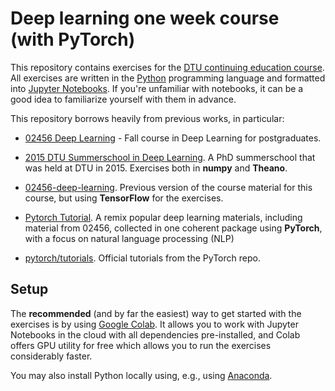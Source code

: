 # Deep learning one week course (with PyTorch)

This repository contains exercises for the [DTU continuing education course](https://www.dtu.dk/english/education/continuing-education/courses/computer-science/deep-learning). All exercises are written in the [Python](https://www.python.org/) programming language and formatted into [Jupyter Notebooks](https://jupyter.org/). If you're unfamiliar with notebooks, it can be a good idea to familiarize yourself with them in advance.

This repository borrows heavily from previous works, in particular:

* [02456 Deep Learning](https://github.com/DeepLearningDTU/02456-deep-learning-with-PyTorch) - Fall course in Deep Learning for postgraduates.

* [2015 DTU Summerschool in Deep Learning](https://github.com/DeepLearningDTU/Summerschool_2015/tree/master/day1-NN). A PhD summerschool that was held at DTU in 2015. Exercises both in **numpy** and **Theano**.

* [02456-deep-learning](https://github.com/DeepLearningDTU/02456-deep-learning). Previous version of the course material for this course, but using **TensorFlow** for the exercises.

* [Pytorch Tutorial](https://github.com/munkai/pytorch-tutorial). A remix popular deep learning materials, including material from 02456, collected in one coherent package using **PyTorch**, with a focus on natural language processing (NLP)

* [pytorch/tutorials](https://github.com/pytorch/tutorials). Official tutorials from the PyTorch repo.

## Setup
The **recommended** (and by far the easiest) way to get started with the exercises is by using [Google Colab](https://colab.research.google.com/notebooks/intro.ipynb). It allows you to work with Jupyter Notebooks in the cloud with all dependencies pre-installed, and Colab offers GPU utility for free which allows you to run the exercises considerably faster.

You may also install Python locally using, e.g., using [Anaconda](https://www.anaconda.com/download).